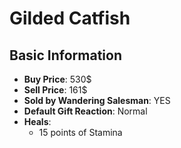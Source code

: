 # Gilded Catfish

## Basic Information

- **Buy Price**: 530$
- **Sell Price**: 161$
- **Sold by Wandering Salesman**: YES
- **Default Gift Reaction**: Normal
- **Heals**:
  - 15 points of Stamina